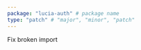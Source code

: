 ```yaml
---
package: "lucia-auth" # package name
type: "patch" # "major", "minor", "patch"
---
```


Fix broken import